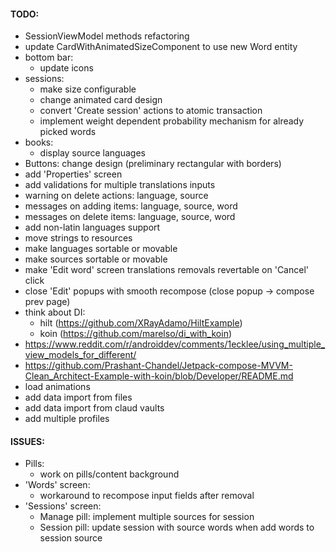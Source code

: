#### TODO:

* SessionViewModel methods refactoring
* update CardWithAnimatedSizeComponent to use new Word entity
* bottom bar:
  * update icons
* sessions:
  * make size configurable
  * change animated card design
  * convert 'Create session' actions to atomic transaction
  * implement weight dependent probability mechanism for already picked words
* books:
  * display source languages
* Buttons: change design (preliminary rectangular with borders)
* add 'Properties' screen
* add validations for multiple translations inputs
* warning on delete actions: language, source
* messages on adding items: language, source, word
* messages on delete items: language, source, word
* add non-latin languages support
* move strings to resources
* make languages sortable or movable
* make sources sortable or movable
* make 'Edit word' screen translations removals revertable on 'Cancel' click
* close 'Edit' popups with smooth recompose (close popup -> compose prev page)
* think about DI:
  * hilt (https://github.com/XRayAdamo/HiltExample)
  * koin (https://github.com/marelso/di_with_koin)
* https://www.reddit.com/r/androiddev/comments/1ecklee/using_multiple_view_models_for_different/
* https://github.com/Prashant-Chandel/Jetpack-compose-MVVM-Clean_Architect-Example-with-koin/blob/Developer/README.md
* load animations
* add data import from files
* add data import from claud vaults
* add multiple profiles

#### ISSUES:
* Pills:
  * work on pills/content background
* 'Words' screen:
  * workaround to recompose input fields after removal
* 'Sessions' screen:
  * Manage pill: implement multiple sources for session
  * Session pill: update session with source words when add words to session source
